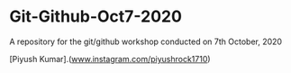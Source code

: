 # Git-Github-Oct7-2020
A repository for the git/github workshop conducted on 7th October, 2020 

[Piyush Kumar].(www.instagram.com/piyushrock1710) 
